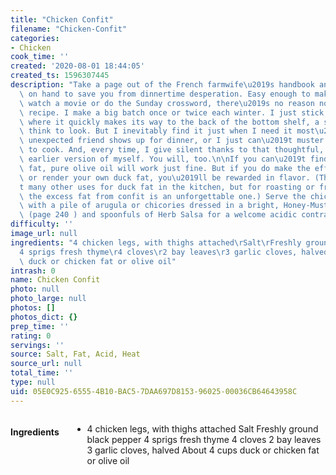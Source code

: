 ```yaml
---
title: "Chicken Confit"
filename: "Chicken-Confit"
categories:
- Chicken
cook_time: ''
created: '2020-08-01 18:44:05'
created_ts: 1596307445
description: "Take a page out of the French farmwife\u2019s handbook and keep confit\
  \ on hand to save you from dinnertime desperation. Easy enough to make while you\
  \ watch a movie or do the Sunday crossword, there\u2019s no reason not to try this\
  \ recipe. I make a big batch once or twice each winter. I just stick it in the fridge,\
  \ where it quickly makes its way to the back of the bottom shelf, a spot I rarely\
  \ think to look. But I inevitably find it just when I need it most\u2014when an\
  \ unexpected friend shows up for dinner, or I just can\u2019t muster the energy\
  \ to cook. And, every time, I give silent thanks to that thoughtful, industrious\
  \ earlier version of myself. You will, too.\n\nIf you can\u2019t find or make duck\
  \ fat, pure olive oil will work just fine. But if you do make the effort to find\
  \ or render your own duck fat, you\u2019ll be rewarded in flavor. (There aren\u2019\
  t many other uses for duck fat in the kitchen, but for roasting or frying potatoes,\
  \ the excess fat from confit is an unforgettable one.) Serve the chicken and potatoes\
  \ with a pile of arugula or chicories dressed in a bright, Honey-Mustard Vinaigrette\
  \ (page 240 ) and spoonfuls of Herb Salsa for a welcome acidic contrast."
difficulty: ''
image_url: null
ingredients: "4 chicken legs, with thighs attached\rSalt\rFreshly ground black pepper\r\
  4 sprigs fresh thyme\r4 cloves\r2 bay leaves\r3 garlic cloves, halved\rAbout 4 cups\
  \ duck or chicken fat or olive oil"
intrash: 0
name: Chicken Confit
photo: null
photo_large: null
photos: []
photos_dict: {}
prep_time: ''
rating: 0
servings: ''
source: Salt, Fat, Acid, Heat
source_url: null
total_time: ''
type: null
uid: 05E0C925-6555-4B10-BAC5-7DAA697D8153-96025-00036CB64643958C
---
```

<div class="large-8 medium-7 columns" id="writeup">	</div><!-- #writeup -->
</div><!-- #row-one -->
<div class="row" id="row-two">	<div class="medium-4 small-5 columns"><h4 id="ingredients">Ingredients</h4><div class="box box-ingredients content"><ul>
<li>4 chicken legs, with thighs attached
Salt
Freshly ground black pepper
4 sprigs fresh thyme
4 cloves
2 bay leaves
3 garlic cloves, halved
About 4 cups duck or chicken fat or olive oil</li>
</ul>
</div>	</div>	<div class="medium-6 small-7 columns">	</div>